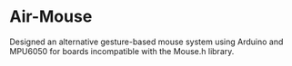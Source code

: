 # Air-Mouse
Designed an alternative gesture-based mouse system using Arduino and MPU6050 for boards incompatible with the Mouse.h library.
